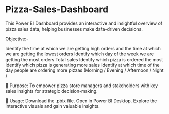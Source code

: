 # Pizza-Sales-Dashboard
This Power BI Dashboard provides an interactive and insightful overview of pizza sales data, helping businesses make data-driven decisions.

Objective:-

Identify the time at which we are getting high orders and the time at which we are getting the lowest orders 
Identify which day of the week we are getting the most orders 
Total sales 
Identify which pizza is ordered the most 
Identify which pizza is generating more sales 
Identify at which time of the day people are ordering more pizzas (Morning / Evening / Afternoon / Night )

🎯 Purpose:
To empower pizza store managers and stakeholders with key sales insights for strategic decision-making.

🔧 Usage:
Download the .pbix file.
Open in Power BI Desktop.
Explore the interactive visuals and gain valuable insights.

